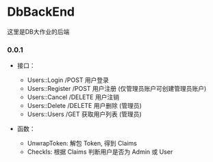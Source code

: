 # DbBackEnd
这里是DB大作业的后端

### 0.0.1
- 接口：
    - Users::Login      /POST       用户登录
    - Users::Register   /POST       用户注册 (仅管理员账户可创建管理员账户)
    - Users::Cancel     /DELETE     用户注销
    - Users::Delete     /DELETE     用户删除 (管理员)
    - Users::Users      /GET        获取用户列表 (管理员)

- 函数：
    - UnwrapToken: 解包 Token, 得到 Claims
    - CheckIs: 根据 Claims 判断用户是否为 Admin 或 User